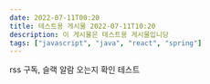 ```yaml
---
date: 2022-07-11T00:20
title: 테스트용 게시물 2022-07-11T10:20
description: 이 게시물은 테스트용 게시물입니당
tags: ["javascript", "java", "react", "spring"]
---
```


rss 구독, 슬랙 알람 오는지 확인 테스트
